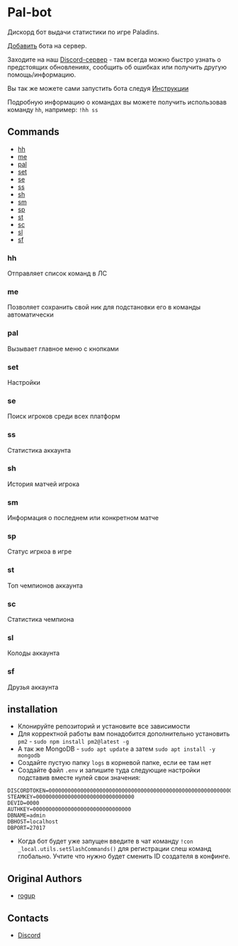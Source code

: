 # Pal-bot

Дискорд бот выдачи статистики по игре Paladins.

[Добавить](https://discordapp.com/oauth2/authorize?client_id=626327927050600448&permissions=2147534912&scope=bot%20applications.commands) бота на сервер.

Заходите на наш [Discord-сервер](https://discord.gg/C2phgzTxH9) - там всегда можно быстро узнать о предстоящих обновлениях, сообщить об ошибках или получить другую помощь/информацию.

Вы так же можете сами запустить бота следуя [Инструкции](#installation)

Подробную информацию о командах вы можете получить использовав команду `hh`, например: `!hh ss`

## Commands

* [hh](#hh)
* [me](#me)
* [pal](#pal)
* [set](#set)
* [se](#se)
* [ss](#ss)
* [sh](#sh)
* [sm](#sm)
* [sp](#sp)
* [st](#st)
* [sc](#sc)
* [sl](#sl)
* [sf](#sc)

### hh

Отправляет список команд в ЛС

### me

Позволяет сохранить свой ник для подстановки его в команды автоматически

### pal

Вызывает главное меню с кнопками

### set

Настройки

### se

Поиск игроков среди всех платформ

### ss

Статистика аккаунта

### sh

История матчей игрока

### sm

Информация о последнем или конкретном матче

### sp

Статус игркоа в игре

### st

Топ чемпионов аккаунта

### sc

Статистика чемпиона

### sl

Колоды аккаунта

### sf

Друзья аккаунта

## installation

* Клонируйте репозиторий и установите все зависимости
* Для корректной работы вам понадобится дополнительно установить `pm2` - `sudo npm install pm2@latest -g`
* А так же MongoDB - `sudo apt update` а затем `sudo apt install -y mongodb`
* Создайте пустую папку `logs` в корневой папке, если ее там нет
* Создайте файл `.env` и запишите туда следующие настройки подставив вместе нулей свои значения:
```
DISCORDTOKEN=00000000000000000000000000000000000000000000000000000000000
STEAMKEY=0000000000000000000000000000000
DEVID=0000
AUTHKEY=0000000000000000000000000000000
DBNAME=admin
DBHOST=localhost
DBPORT=27017
```
* Когда бот будет уже запущен введите в чат команду `!con _local.utils.setSlashCommands()` для регистрации слеш команд глобально. Учтите что нужно будет сменить ID создателя в конфинге.

## Original Authors

* [rogup](https://github.com/rogap)

## Contacts

* [Discord](https://discord.gg/C2phgzTxH9)